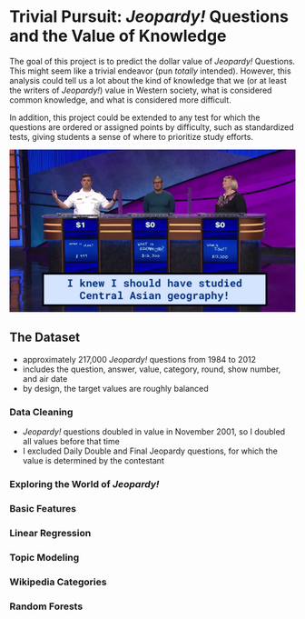 # Trivial Pursuit: *Jeopardy!* Questions and the Value of Knowledge

The goal of this project is to predict the dollar value of *Jeopardy!* Questions. This might seem like a trivial endeavor (pun *totally* intended). However, this analysis could tell us a lot about the kind of knowledge that we (or at least the writers of *Jeopardy!*) value in Western society, what is considered common knowledge, and what is considered more difficult.

In addition, this project could be extended to any test for which the questions are ordered or assigned points by difficulty, such as standardized tests, giving students a sense of where to prioritize study efforts.

![I knew I should have studied Central Asian Geography!](jeopardy.png)

## The Dataset

* approximately 217,000 *Jeopardy!* questions from 1984 to 2012
* includes the question, answer, value, category, round, show number, and air date
* by design, the target values are roughly balanced

### Data Cleaning

* *Jeopardy!* questions doubled in value in November 2001, so I doubled all values before that time
* I excluded Daily Double and Final Jeopardy questions, for which the value is determined by the contestant

### Exploring the World of *Jeopardy!*


### Basic Features

### Linear Regression

### Topic Modeling


### Wikipedia Categories

### Random Forests
